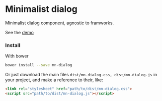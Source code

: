 # Minimalist dialog

Minimalist dialog component, agnostic to framworks.

See the [demo](http://codepen.io/darlanmendonca/full/JRGoxv)

<!-- [![preview demo](https://raw.githubusercontent.com/minimalist-components/mn-dialog/master/sources/example/mn-dialog.gif)](http://codepen.io/darlanmendonca/full/akgXQq)  -->

### Install

With bower

```sh
bower install --save mn-dialog
```

Or just download the main files ```dist/mn-dialog.css, dist/mn-dialog.js``` in your project, and make a reference to their, like:

```html
<link rel="stylesheet" href="path/to/dist/mn-dialog.css">
<script src="path/to/dist/mn-dialog.js"></script>
```
